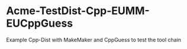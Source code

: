 # Acme-TestDist-Cpp-EUMM-EUCppGuess
Example Cpp-Dist with MakeMaker and CppGuess to test the tool chain
